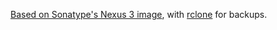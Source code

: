 [Based on Sonatype's Nexus 3 image](https://github.com/sonatype/docker-nexus3), with [rclone](https://rclone.org/) for backups.
